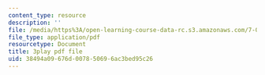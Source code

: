 ```yaml
---
content_type: resource
description: ''
file: /media/https%3A/open-learning-course-data-rc.s3.amazonaws.com/7-012-introduction-to-biology-fall-2004/38494a09676d007850696ac3bed95c26_VTWmccDMlDw.pdf
file_type: application/pdf
resourcetype: Document
title: 3play pdf file
uid: 38494a09-676d-0078-5069-6ac3bed95c26
---
```

